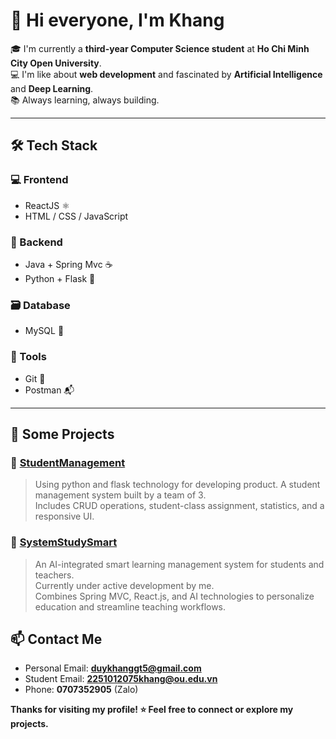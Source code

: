 # 👋 Hi everyone, I'm Khang

🎓 I'm currently a **third-year Computer Science student** at **Ho Chi Minh City Open University**.  
💻 I'm like about **web development** and fascinated by **Artificial Intelligence** and **Deep Learning**.  
📚 Always learning, always building.

---

## 🛠️ Tech Stack

### 💻 Frontend
- ReactJS ⚛️
- HTML / CSS / JavaScript

### 🧠 Backend
- Java + Spring Mvc ☕
- Python + Flask 🐍

### 🗃️ Database
- MySQL 🐬

### 🧰 Tools
- Git 🔧
- Postman 📬

---

## 🚀 Some Projects

### 🔗 [StudentManagement](https://github.com/thien0709/StudentManagement.git)
> Using python and flask technology for developing product.
> A student management system built by a team of 3.  
> Includes CRUD operations, student-class assignment, statistics, and a responsive UI.


### 🔗 [SystemStudySmart](https://github.com/Dikhang1112/SystemStudySmart.git)
> An AI-integrated smart learning management system for students and teachers.  
> Currently under active development by me.  
> Combines Spring MVC, React.js, and AI technologies to personalize education and streamline teaching workflows.

## 📫 Contact Me
- Personal Email: **duykhanggt5@gmail.com**
- Student Email: **2251012075khang@ou.edu.vn**
- Phone: **0707352905** (Zalo)

**Thanks for visiting my profile! ⭐ Feel free to connect or explore my projects.**

